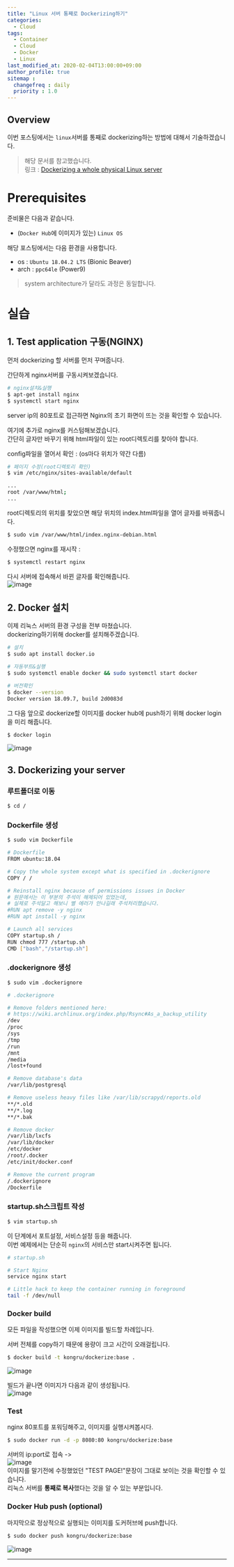 ```yaml
---
title: "Linux 서버 통째로 Dockerizing하기"
categories: 
  - Cloud
tags:
  - Container
  - Cloud
  - Docker
  - Linux
last_modified_at: 2020-02-04T13:00:00+09:00
author_profile: true
sitemap :
  changefreq : daily
  priority : 1.0
---
```


## Overview
이번 포스팅에서는 `linux`서버를 통째로 dockerizing하는 방법에 대해서 기술하겠습니다.  

>해당 문서를 참고했습니다.  
>링크 : [Dockerizing a whole physical Linux server](https://juliensalinas.com/en/dockerize-whole-linux-server/)

# Prerequisites
준비물은 다음과 같습니다.  
- (`Docker Hub`에 이미지가 있는) `Linux OS`

해당 포스팅에서는 다음 환경을 사용합니다.  
- os : `Ubuntu 18.04.2 LTS` (Bionic Beaver)
- arch : `ppc64le` (Power9)   

> system architecture가 달라도 과정은 동일합니다.  

# 실습
## 1. Test application 구동(NGINX)
먼저 dockerizing 할 서버를 먼저 꾸며줍니다.  

간단하게 nginx서버를 구동시켜보겠습니다.  

~~~sh
# nginx설치&실행
$ apt-get install nginx
$ systemctl start nginx
~~~

server ip의 80포트로 접근하면 Nginx의 초기 화면이 뜨는 것을 확인할 수 있습니다.  

여기에 추가로 nginx를 커스텀해보겠습니다.  
간단히 글자만 바꾸기 위해 html파일이 있는 root디렉토리를 찾아야 합니다.  

config파일을 열어서 확인 : (os마다 위치가 약간 다름)    
~~~sh
# 페이지 수정(root디렉토리 확인) 
$ vim /etc/nginx/sites-available/default

...
root /var/www/html;
...
~~~
root디렉토리의 위치를 찾았으면 해당 위치의 index.html파일을 열어 글자를 바꿔줍니다.  

~~~sh
$ sudo vim /var/www/html/index.nginx-debian.html
~~~

수정했으면 nginx를 재시작 :  
~~~sh
$ systemctl restart nginx
~~~

다시 서버에 접속해서 바뀐 글자를 확인해줍니다.  
![image](https://user-images.githubusercontent.com/15958325/73708172-fa3cf780-4740-11ea-92fe-f221b19e2e9b.png)    

## 2. Docker 설치
이제 리눅스 서버의 환경 구성을 전부 마쳤습니다.  
dockerizing하기위해 docker를 설치해주겠습니다.  

~~~sh
# 설치
$ sudo apt install docker.io

# 자동부트&실행
$ sudo systemctl enable docker && sudo systemctl start docker

# 버전확인
$ docker --version
Docker version 18.09.7, build 2d0083d
~~~

그 다음 앞으로 dockerize할 이미지를 docker hub에 push하기 위해 docker login을 미리 해줍니다.  
~~~sh
$ docker login
~~~
![image](https://user-images.githubusercontent.com/15958325/73708536-02496700-4742-11ea-8215-6ec277c4a959.png)  

## 3. Dockerizing your server

### 루트폴더로 이동
~~~sh
$ cd /
~~~

### Dockerfile 생성 
~~~sh
$ sudo vim Dockerfile
~~~
~~~sh
# Dockerfile
FROM ubuntu:18.04

# Copy the whole system except what is specified in .dockerignore
COPY / /

# Reinstall nginx because of permissions issues in Docker
# 원문에서는 이 부분의 주석이 해제되어 있었는데, 
# 실제로 주석달고 해보니 별 에러가 안나길래 주석처리했습니다.
#RUN apt remove -y nginx
#RUN apt install -y nginx

# Launch all services
COPY startup.sh /
RUN chmod 777 /startup.sh
CMD ["bash","/startup.sh"]
~~~

### .dockerignore 생성

~~~sh
$ sudo vim .dockerignore
~~~
~~~sh
# .dockerignore

# Remove folders mentioned here:
# https://wiki.archlinux.org/index.php/Rsync#As_a_backup_utility
/dev 
/proc
/sys
/tmp
/run
/mnt
/media
/lost+found

# Remove database's data
/var/lib/postgresql

# Remove useless heavy files like /var/lib/scrapyd/reports.old
**/*.old
**/*.log
**/*.bak

# Remove docker
/var/lib/lxcfs
/var/lib/docker
/etc/docker
/root/.docker
/etc/init/docker.conf

# Remove the current program
/.dockerignore
/Dockerfile
~~~

### startup.sh스크립트 작성
~~~sh
$ vim startup.sh
~~~

이 단계에서 포트설정, 서비스설정 등을 해줍니다.  
이번 예제에서는 단순히 `nginx`의 서비스만 start시켜주면 됩니다.  
~~~sh
# startup.sh

# Start Nginx
service nginx start

# Little hack to keep the container running in foreground
tail -f /dev/null
~~~

### Docker build
모든 파일을 작성했으면 이제 이미지를 빌드할 차례입니다.  

서버 전체를 copy하기 때문에 용량이 크고 시간이 오래걸립니다.  

~~~sh
$ docker build -t kongru/dockerize:base .
~~~

![image](https://user-images.githubusercontent.com/15958325/73717018-f5d20800-475b-11ea-8ebd-3004b05f2132.png)  

빌드가 끝나면 이미지가 다음과 같이 생성됩니다.  
![image](https://user-images.githubusercontent.com/15958325/73717024-f8346200-475b-11ea-8cee-bc3e77a31392.png)  

### Test
nginx 80포트를 포워딩해주고, 이미지를 실행시켜봅시다.  
~~~sh
$ sudo docker run -d -p 8080:80 kongru/dockerize:base
~~~

서버의 ip:port로 접속 ->   
![image](https://user-images.githubusercontent.com/15958325/73717605-a7256d80-475d-11ea-9dba-4b59d5008f81.png)  
이미지를 말기전에 수정했었던 "TEST PAGE!"문장이 그대로 보이는 것을 확인할 수 있습니다.  
리눅스 서버를 **통째로 복사**했다는 것을 알 수 있는 부분입니다.  

### Docker Hub push (optional)
마지막으로 정상적으로 실행되는 이미지를 도커허브에 push합니다.  
~~~sh
$ sudo docker push kongru/dockerize:base
~~~
![image](https://user-images.githubusercontent.com/15958325/73717723-ee136300-475d-11ea-9d9a-12d4e0dfbb39.png)  


----